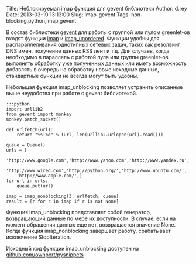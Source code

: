Title: Неблокируемая imap функция для gevent библиотеки
Author: d.rey
Date: 2013-03-10 13:13:00
Slug: imap-gevent
Tags: non-blocking,python,imap,gevent

В состав библиотеки [gevent](http://www.gevent.org/) для работы с группой или пулом greenlet-ов входят функции [imap](http://www.gevent.org/gevent.pool.html#gevent.pool.Group.imap) и [imap_unordered](http://www.gevent.org/gevent.pool.html#gevent.pool.Group.imap_unordered). Функции удобны для распараллеливания однотипных сетевых задач, таких как резолвинг DNS имен, получение данных RSS лент и т.д. Для случаев, когда необходимо в параллель с работой пула или группы greenlet-ов выполнять обработку уже полученных данных или иметь возможность добавлять в очередь на обработку новые исходные данные, стандартные функции не всегда могут быть удобны.

Небольшая функция imap_unblocking позволяет устранить описанные выше неудобства при работе с gevent библиотекой.

    :::python
    import urllib2
    from gevent import monkey
    monkey.patch_socket()
            
    def urlfetch(url):
        return "%s:%d" % (url, len(urllib2.urlopen(url).read()))
    
    queue = Queue()
    urls = [
        'http://www.google.com','http://www.yahoo.com','http://www.yandex.ru',
        'http://www.wired.com','http://python.org/','http://www.ubuntu.com/',
        'http://www.apple.com/',]
    for url in urls:
        queue.put(url)
    
    imap = imap_nonblocking(3, urlfetch, queue)
    result = [r for r in imap if r is not None]
    
Функция imap_unblocking представляет собой генератор, возвращающий данные по мере их доступности. В случае, если на момент обращения данных еще нет, возвращается значение None. Когда функция imap_nonblocking завершает работу, срабатывает исключение StopIteration.

Исходный код функции imap_unblocking доступен на [github.com/ownport/pysnippets](https://github.com/ownport/pysnippets/blob/master/nonblockingimap.py)

